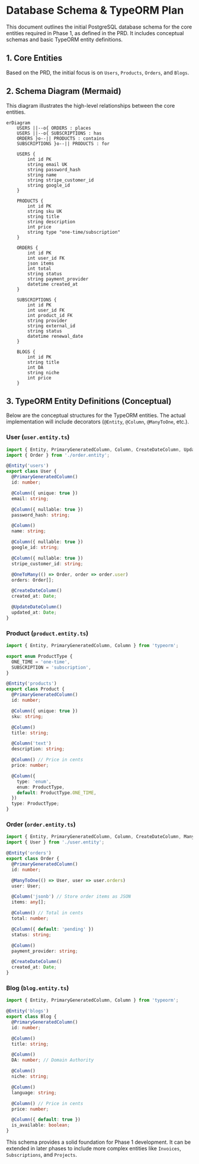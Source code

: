 # Database Schema & TypeORM Plan

This document outlines the initial PostgreSQL database schema for the core entities required in Phase 1, as defined in the PRD. It includes conceptual schemas and basic TypeORM entity definitions.

## 1. Core Entities

Based on the PRD, the initial focus is on `Users`, `Products`, `Orders`, and `Blogs`.

## 2. Schema Diagram (Mermaid)

This diagram illustrates the high-level relationships between the core entities.

```mermaid
erDiagram
    USERS ||--o{ ORDERS : places
    USERS ||--o{ SUBSCRIPTIONS : has
    ORDERS }o--|| PRODUCTS : contains
    SUBSCRIPTIONS }o--|| PRODUCTS : for

    USERS {
        int id PK
        string email UK
        string password_hash
        string name
        string stripe_customer_id
        string google_id
    }

    PRODUCTS {
        int id PK
        string sku UK
        string title
        string description
        int price
        string type "one-time/subscription"
    }

    ORDERS {
        int id PK
        int user_id FK
        json items
        int total
        string status
        string payment_provider
        datetime created_at
    }

    SUBSCRIPTIONS {
        int id PK
        int user_id FK
        int product_id FK
        string provider
        string external_id
        string status
        datetime renewal_date
    }

    BLOGS {
        int id PK
        string title
        int DA
        string niche
        int price
    }
```

## 3. TypeORM Entity Definitions (Conceptual)

Below are the conceptual structures for the TypeORM entities. The actual implementation will include decorators (`@Entity`, `@Column`, `@ManyToOne`, etc.).

### User (`user.entity.ts`)

```typescript
import { Entity, PrimaryGeneratedColumn, Column, CreateDateColumn, UpdateDateColumn, OneToMany } from 'typeorm';
import { Order } from './order.entity';

@Entity('users')
export class User {
  @PrimaryGeneratedColumn()
  id: number;

  @Column({ unique: true })
  email: string;

  @Column({ nullable: true })
  password_hash: string;

  @Column()
  name: string;

  @Column({ nullable: true })
  google_id: string;

  @Column({ nullable: true })
  stripe_customer_id: string;

  @OneToMany(() => Order, order => order.user)
  orders: Order[];

  @CreateDateColumn()
  created_at: Date;

  @UpdateDateColumn()
  updated_at: Date;
}
```

### Product (`product.entity.ts`)

```typescript
import { Entity, PrimaryGeneratedColumn, Column } from 'typeorm';

export enum ProductType {
  ONE_TIME = 'one-time',
  SUBSCRIPTION = 'subscription',
}

@Entity('products')
export class Product {
  @PrimaryGeneratedColumn()
  id: number;

  @Column({ unique: true })
  sku: string;

  @Column()
  title: string;

  @Column('text')
  description: string;

  @Column() // Price in cents
  price: number;

  @Column({
    type: 'enum',
    enum: ProductType,
    default: ProductType.ONE_TIME,
  })
  type: ProductType;
}
```

### Order (`order.entity.ts`)

```typescript
import { Entity, PrimaryGeneratedColumn, Column, CreateDateColumn, ManyToOne } from 'typeorm';
import { User } from './user.entity';

@Entity('orders')
export class Order {
  @PrimaryGeneratedColumn()
  id: number;

  @ManyToOne(() => User, user => user.orders)
  user: User;

  @Column('jsonb') // Store order items as JSON
  items: any[];

  @Column() // Total in cents
  total: number;

  @Column({ default: 'pending' })
  status: string;

  @Column()
  payment_provider: string;

  @CreateDateColumn()
  created_at: Date;
}
```

### Blog (`blog.entity.ts`)

```typescript
import { Entity, PrimaryGeneratedColumn, Column } from 'typeorm';

@Entity('blogs')
export class Blog {
  @PrimaryGeneratedColumn()
  id: number;

  @Column()
  title: string;

  @Column()
  DA: number; // Domain Authority

  @Column()
  niche: string;

  @Column()
  language: string;

  @Column() // Price in cents
  price: number;

  @Column({ default: true })
  is_available: boolean;
}
```

This schema provides a solid foundation for Phase 1 development. It can be extended in later phases to include more complex entities like `Invoices`, `Subscriptions`, and `Projects`.